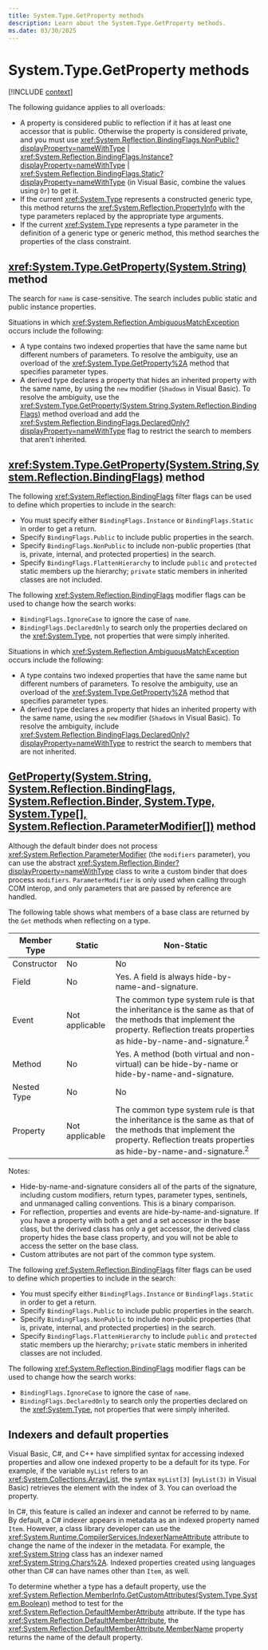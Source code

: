 ```yaml
---
title: System.Type.GetProperty methods
description: Learn about the System.Type.GetProperty methods.
ms.date: 03/30/2025
---
```

# System.Type.GetProperty methods

[!INCLUDE [context](includes/context.md)]

The following guidance applies to all overloads:

- A property is considered public to reflection if it has at least one accessor that is public. Otherwise the property is considered private, and you must use <xref:System.Reflection.BindingFlags.NonPublic?displayProperty=nameWithType> &#124; <xref:System.Reflection.BindingFlags.Instance?displayProperty=nameWithType> &#124; <xref:System.Reflection.BindingFlags.Static?displayProperty=nameWithType> (in Visual Basic, combine the values using ` Or `) to get it.
- If the current <xref:System.Type> represents a constructed generic type, this method returns the <xref:System.Reflection.PropertyInfo> with the type parameters replaced by the appropriate type arguments.
- If the current <xref:System.Type> represents a type parameter in the definition of a generic type or generic method, this method searches the properties of the class constraint.

## <xref:System.Type.GetProperty(System.String)> method

The search for `name` is case-sensitive. The search includes public static and public instance properties.

Situations in which <xref:System.Reflection.AmbiguousMatchException> occurs include the following:

- A type contains two indexed properties that have the same name but different numbers of parameters. To resolve the ambiguity, use an overload of the <xref:System.Type.GetProperty%2A> method that specifies parameter types.
- A derived type declares a property that hides an inherited property with the same name, by using the `new` modifier (`Shadows` in Visual Basic). To resolve the ambiguity, use the <xref:System.Type.GetProperty(System.String,System.Reflection.BindingFlags)> method overload and add the <xref:System.Reflection.BindingFlags.DeclaredOnly?displayProperty=nameWithType> flag to restrict the search to members that aren't inherited.

## <xref:System.Type.GetProperty(System.String,System.Reflection.BindingFlags)> method

The following <xref:System.Reflection.BindingFlags> filter flags can be used to define which properties to include in the search:

- You must specify either `BindingFlags.Instance` or `BindingFlags.Static` in order to get a return.
- Specify `BindingFlags.Public` to include public properties in the search.
- Specify `BindingFlags.NonPublic` to include non-public properties (that is, private, internal, and protected properties) in the search.
- Specify `BindingFlags.FlattenHierarchy` to include `public` and `protected` static members up the hierarchy; `private` static members in inherited classes are not included.

The following <xref:System.Reflection.BindingFlags> modifier flags can be used to change how the search works:

- `BindingFlags.IgnoreCase` to ignore the case of `name`.
- `BindingFlags.DeclaredOnly` to search only the properties declared on the <xref:System.Type>, not properties that were simply inherited.

Situations in which <xref:System.Reflection.AmbiguousMatchException> occurs include the following:

- A type contains two indexed properties that have the same name but different numbers of parameters. To resolve the ambiguity, use an overload of the <xref:System.Type.GetProperty%2A> method that specifies parameter types.
- A derived type declares a property that hides an inherited property with the same name, using the `new` modifier (`Shadows` in Visual Basic). To resolve the ambiguity, include <xref:System.Reflection.BindingFlags.DeclaredOnly?displayProperty=nameWithType> to restrict the search to members that are not inherited.

## [GetProperty(System.String, System.Reflection.BindingFlags, System.Reflection.Binder, System.Type, System.Type[], System.Reflection.ParameterModifier[])](xref:System.Type.GetProperty(System.String,System.Reflection.BindingFlags,System.Reflection.Binder,System.Type,System.Type[],System.Reflection.ParameterModifier[])) method

Although the default binder does not process <xref:System.Reflection.ParameterModifier> (the `modifiers` parameter), you can use the abstract <xref:System.Reflection.Binder?displayProperty=nameWithType> class to write a custom binder that does process `modifiers`. `ParameterModifier` is only used when calling through COM interop, and only parameters that are passed by reference are handled.

The following table shows what members of a base class are returned by the `Get` methods when reflecting on a type.

| Member Type | Static | Non-Static                                         |
|-------------|--------|----------------------------------------------------|
| Constructor | No     | No                                                 |
| Field       | No     | Yes. A field is always hide-by-name-and-signature. |
| Event       | Not applicable | The common type system rule is that the inheritance is the same as that of the methods that implement the property. Reflection treats properties as hide-by-name-and-signature.<sup>2</sup> |
| Method      | No     | Yes. A method (both virtual and non-virtual) can be hide-by-name or hide-by-name-and-signature.|
| Nested Type | No | No |
| Property    | Not applicable | The common type system rule is that the inheritance is the same as that of the methods that implement the property. Reflection treats properties as hide-by-name-and-signature.<sup>2</sup> |

Notes:

- Hide-by-name-and-signature considers all of the parts of the signature, including custom modifiers, return types, parameter types, sentinels, and unmanaged calling conventions. This is a binary comparison.
- For reflection, properties and events are hide-by-name-and-signature. If you have a property with both a get and a set accessor in the base class, but the derived class has only a get accessor, the derived class property hides the base class property, and you will not be able to access the setter on the base class.
- Custom attributes are not part of the common type system.

The following <xref:System.Reflection.BindingFlags> filter flags can be used to define which properties to include in the search:

- You must specify either `BindingFlags.Instance` or `BindingFlags.Static` in order to get a return.
- Specify `BindingFlags.Public` to include public properties in the search.
- Specify `BindingFlags.NonPublic` to include non-public properties (that is, private, internal, and protected properties) in the search.
- Specify `BindingFlags.FlattenHierarchy` to include `public` and `protected` static members up the hierarchy; `private` static members in inherited classes are not included.

The following <xref:System.Reflection.BindingFlags> modifier flags can be used to change how the search works:

- `BindingFlags.IgnoreCase` to ignore the case of `name`.
- `BindingFlags.DeclaredOnly` to search only the properties declared on the <xref:System.Type>, not properties that were simply inherited.

## Indexers and default properties

Visual Basic, C#, and C++ have simplified syntax for accessing indexed properties and allow one indexed property to be a default for its type. For example, if the variable `myList` refers to an <xref:System.Collections.ArrayList>, the syntax `myList[3]` (`myList(3)` in Visual Basic) retrieves the element with the index of 3. You can overload the property.

In C#, this feature is called an indexer and cannot be referred to by name. By default, a C# indexer appears in metadata as an indexed property named `Item`. However, a class library developer can use the <xref:System.Runtime.CompilerServices.IndexerNameAttribute> attribute to change the name of the indexer in the metadata. For example, the <xref:System.String> class has an indexer named <xref:System.String.Chars%2A>. Indexed properties created using languages other than C# can have names other than `Item`, as well.

To determine whether a type has a default property, use the <xref:System.Reflection.MemberInfo.GetCustomAttributes(System.Type,System.Boolean)> method to test for the <xref:System.Reflection.DefaultMemberAttribute> attribute. If the type has <xref:System.Reflection.DefaultMemberAttribute>, the <xref:System.Reflection.DefaultMemberAttribute.MemberName> property returns the name of the default property.
